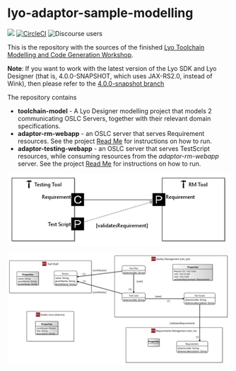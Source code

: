 # lyo-adaptor-sample-modelling

[![](https://img.shields.io/badge/project-Eclipse%20Lyo-blue?color=418eeb)](https://github.com/eclipse/lyo)
[![CircleCI](https://circleci.com/gh/OSLC/lyo-adaptor-sample-modelling/tree/main-5.x.svg?style=svg)](https://circleci.com/gh/OSLC/lyo-adaptor-sample-modelling/tree/main-5.x)
![Discourse users](https://img.shields.io/discourse/users?color=28bd84&server=https%3A%2F%2Fforum.open-services.net%2F)

This is the repository with the sources of the finished [Lyo Toolchain Modelling and Code Generation Workshop](https://wiki.eclipse.org/Lyo/ToolchainModellingAndCodeGenerationWorkshop).

**Note**: If you want to work with the latest version of the Lyo SDK and Lyo Designer (that is, 4.0.0-SNAPSHOT, which uses JAX-RS2.0, instead of Wink), then please refer to the [4.0.0-snapshot branch](https://github.com/OSLC/lyo-adaptor-sample-modelling/tree/4.0.0-snapshot)

The repository contains 
 * **toolchain-model** - A Lyo Designer modelling project that models 2 communicating OSLC Servers, together with their relevant domain specifications. 
 * **adaptor-rm-webapp** - an OSLC server that serves Requirement resources. See the project [Read Me](https://github.com/OSLC/lyo-adaptor-sample-modelling/tree/master/adaptor-rm-webapp) for instructions on how to run. 
 * **adaptor-testing-webapp** - an OSLC server that serves TestScript resources, while consuming resources from the *adaptor-rm-webapp* server. See the project [Read Me](https://github.com/OSLC/lyo-adaptor-sample-modelling/tree/master/adaptor-testing-webapp) for instructions on how to run.

![Toolchain Model](img/ToolchainDiagram.png)

![Domain Specification Model](img/SpecificationDiagram.png)

